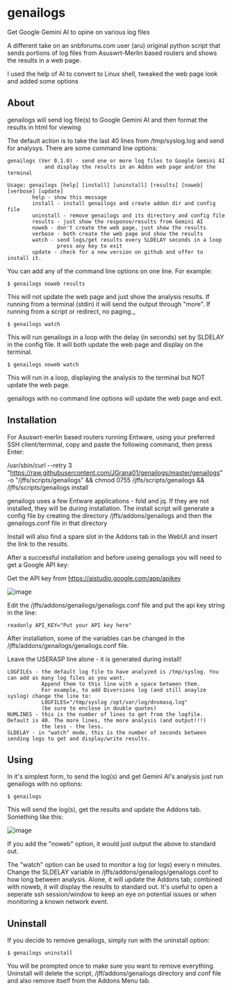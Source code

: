 # genailogs
Get Google Gemini AI to opine on various log files

A different take on an snbforums.com user (aru) original python script that sends portions of log files
from Asuswrt-Merlin based routers and shows the results in a web page.

I used the help of AI to convert to Linux shell, tweaked the web page look and added some options

## About
genailogs will send log file(s) to Google Gemini AI and then format the results in html for viewing

The default action is to take the last 40 lines from /tmp/syslog.log and send for analysys.
There are some command line options:
```
genailogs (Ver 0.1.0) - send one or more log files to Google Gemini AI
            and display the results in an Addon web page and/or the terminal

Usage: genailogs [help] [install] [uninstall] [results] [noweb] [verbose] [update]
        help - show this message
        install - install genailogs and create addon dir and config file
        uninstall - remove genailogs and its directory and config file
        results - just show the response/results from Gemini AI
        noweb - don't create the web page, just show the results
        verbose - both create the web page and show the results
        watch - send logs/get results every SLDELAY seconds in a loop
                press any key to exit
        update - check for a new version on github and offer to install it.
```

You can add any of the command line options on one line. For example:

```
$ genailogs noweb results
```
This will not update the web page and just show the analysis results. If running from a terminal (stdin) it will send the output through "more". If running from a script or redirect, no paging._

```
$ genailogs watch
```
This will run genailogs in a loop with the delay (in seconds) set by SLDELAY in the config file. It will both update the web page and display on the terminal.

```
$ genailogs noweb watch
```
This will run in a loop, displaying the analysis to the terminal but NOT update the web page.

genailogs with no command line options will update the web page and exit.

## Installation
For Asuswrt-merlin based routers running Entware, using your preferred SSH client/terminal, copy and paste the following command, then press Enter:

/usr/sbin/curl --retry 3 "https://raw.githubusercontent.com/JGrana01/genailogs/master/genailogs" -o "/jffs/scripts/genailogs" && chmod 0755 /jffs/scripts/genailogs && /jffs/scripts/genailogs install

genailogs uses a few Entware applications - fold and jq. If they are not installed, they will be during installation.
The install script will generate a config file by creating the directory /jffs/addons/genailogs and then the genailogs.conf file in that directory

Install will also find a spare slot in the Addons tab in the WebUI and insert the link to the results.

After a successful installation and before useing genailogs you will need to get a Google API key:

Get the API key from https://aistudio.google.com/app/apikey

![image](https://github.com/JGrana01/genailogs/assets/11652784/e0b13ae5-cb94-405c-842f-9acf43c63056)

Edit the /jffs/addons/genailogs/genailogs.conf file and put the api key string in the line:
```
readonly API_KEY="Put your API key here"
```
After installation, some of the variables can be changed in the /jffs/addons/genailogs/genailogs.conf file.

Leave the USERASP line alone - it is generated during install!
```
LOGFILEs - the default log file to have analyzed is /tmp/syslog. You can add as many log files as you want.
           Append them to this line with a space between them.
           For example, to add Diversions log (and still anaylze syslog) change the line to:
           LOGFILES="/tmp/syslog /opt/var/log/dnsmasq.log"
           (be sure to enclose in double quotes)
NUMLINES - this is the number of lines to get from the logfile. Default is 40. The more lines, the more analysis (and output!!!)
           the less - the less.
SLDELAY - in "watch" mode, this is the number of seconds between sending logs to get and display/write results.
```

## Using

In it's simplest form, to send the log(s) and get Gemini AI's analysis just run genailogs with no options:
```
$ genailogs
```
This will send the log(s), get the results and update the Addons tab. Something like this:

![image](https://github.com/JGrana01/genailogs/assets/11652784/526e5d14-7427-4433-a7c3-189086e77d99)

If you add the "noweb" option, it would just output the above to standard out.

The "watch" option can be used to monitor a log (or logs) every n minutes. Change the SLDELAY variable in /jffs/addons/genailogs/genailogs.conf to how long between analysis.
Alone, it will update the Addons tab; combined with noweb, it will display the results to standard out. It's useful to open a seperate ssh session/window to keep an eye on potential issues or when monitoring a known network event.

## Uninstall
If you decide to remove genailogs, simply run with the uninstall option:
```
$ genailogs uninstall
```
You will be prompted once to make sure you want to remove everything. Uninstall will delete the script, /jff/addons/genailogs directory and conf file and also remove itself from the Addons Menu tab.


